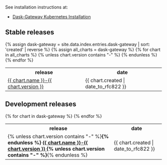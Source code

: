 <html>
<body>

<p>See installation instructions at:</p>

<ul>
<li><a href="https://gateway.dask.org/install-kube.html">Dask-Gateway Kubernetes Installation</a></li>
</ul>

<h2>Stable releases</h2>
{% assign dask-gateway = site.data.index.entries.dask-gateway | sort: 'created' | reverse %}
{% assign all_charts = dask-gateway %}
<table>
  <tr>
    <th>release</th>
    <th>date</th>
  </tr>
  {% for chart in all_charts %}
    {% unless chart.version contains "-" %}
    <tr>
      <td>
      <a href="{{ chart.urls[0] }}">
          {{ chart.name }}-{{ chart.version }}
      </a>
      </td>
      <td>
      <span class='date'>{{ chart.created | date_to_rfc822 }}</span>
      </td>
    </tr>
    {% endunless %}
  {% endfor %}
</table>

<h2>Development releases</h2>
<table>
  <tr>
    <th>release</th>
    <th>date</th>
  </tr>
  {% for chart in dask-gateway %}
    <tr>
      <td>
      {% unless chart.version contains "-" %}<b>{% endunless %}
      <a href="{{ chart.urls[0] }}">
          {{ chart.name }}-{{ chart.version }}
      </a>
      {% unless chart.version contains "-" %}</b>{% endunless %}
      </td>
      <td>
      <span class='date'>{{ chart.created | date_to_rfc822 }}</span>
      </td>
    </tr>
  {% endfor %}
</table>
</body>
</html>

